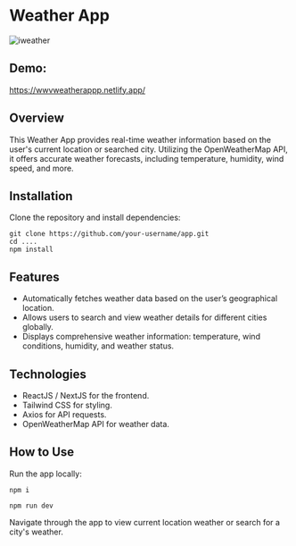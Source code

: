 # Weather App
![iweather](https://github.com/miracy1lmaz/iweather/assets/76847694/d77a0ec6-e121-465f-a394-c30ace7c2c2a)

## Demo: 
https://wwvweatherappp.netlify.app/
## Overview
This Weather App provides real-time weather information based on the user's current location or searched city. Utilizing the OpenWeatherMap API, it offers accurate weather forecasts, including temperature, humidity, wind speed, and more.

## Installation
Clone the repository and install dependencies:
```
git clone https://github.com/your-username/app.git
cd ....
npm install
```

## Features
- Automatically fetches weather data based on the user’s geographical location.
- Allows users to search and view weather details for different cities globally.
- Displays comprehensive weather information: temperature, wind conditions, humidity, and weather status.

## Technologies
- ReactJS / NextJS for the frontend.
- Tailwind CSS for styling.
- Axios for API requests.
- OpenWeatherMap API for weather data.

## How to Use
Run the app locally:

```
npm i

npm run dev

```
Navigate through the app to view current location weather or search for a city's weather.

